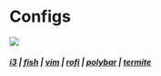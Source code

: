 # Configs

<img src="./img.png" align="center">

##### [i3](./Current/i3/.config/i3) | [fish](./Current/fish/.config/fish) | [vim](./Current/nvim/.config/nvim/init.vim) | [rofi](./Current/rofi/.config/rofi/config.rasi) | [polybar](./Current/polybar/.config/polybar) | [termite](./Current/termite/.config/termite/config)
